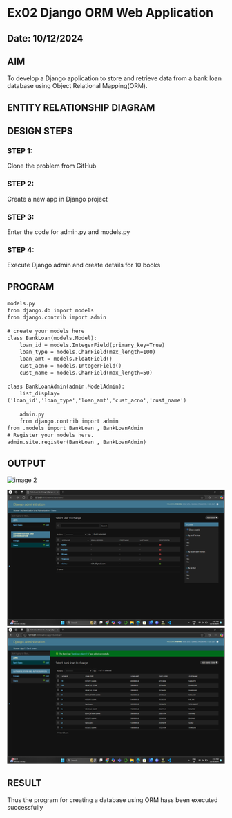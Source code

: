 # Ex02 Django ORM Web Application
## Date: 10/12/2024

## AIM
To develop a Django application to store and retrieve data from a bank loan database using Object Relational Mapping(ORM).

## ENTITY RELATIONSHIP DIAGRAM



## DESIGN STEPS

### STEP 1:
Clone the problem from GitHub

### STEP 2:
Create a new app in Django project

### STEP 3:
Enter the code for admin.py and models.py

### STEP 4:
Execute Django admin and create details for 10 books

## PROGRAM
```
models.py
from django.db import models
from django.contrib import admin

# create your models here
class BankLoan(models.Model):
    loan_id = models.IntegerField(primary_key=True)
    loan_type = models.CharField(max_length=100)
    loan_amt = models.FloatField()
    cust_acno = models.IntegerField()
    cust_name = models.CharField(max_length=50)

class BankLoanAdmin(admin.ModelAdmin):
    list_display=('loan_id','loan_type','loan_amt','cust_acno','cust_name')

    admin.py
    from django.contrib import admin
from .models import BankLoan , BankLoanAdmin
# Register your models here.
admin.site.register(BankLoan , BankLoanAdmin)
```


## OUTPUT
![image 2](https://github.com/user-attachments/assets/15007566-fdf9-449f-b1f3-96c816aa9911)

![alt text](image.png)
![alt text](image-1.png)

## RESULT
Thus the program for creating a database using ORM hass been executed successfully
